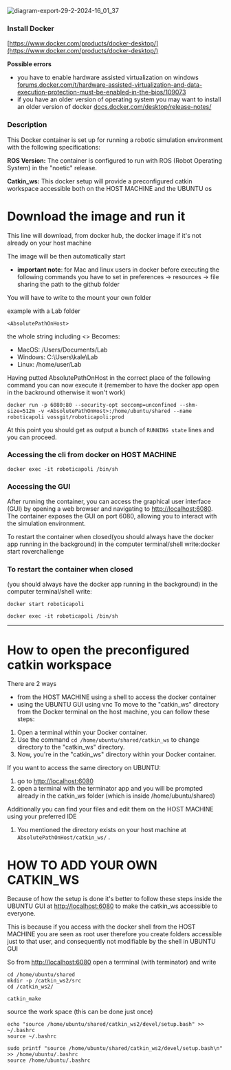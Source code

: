 ![diagram-export-29-2-2024-16_01_37](https://github.com/voss01/ROS/assets/49610092/b9cf01a2-96a0-4710-b81c-5e1a8b7ea4bb)




### Install Docker
[﻿https://www.docker.com/products/docker-desktop/](https://www.docker.com/products/docker-desktop/) 

**Possible errors**

- you have to enable hardware assisted virtualization on windows [﻿forums.docker.com/t/hardware-assisted-virtualization-and-data-execution-protection-must-be-enabled-in-the-bios/109073](https://forums.docker.com/t/hardware-assisted-virtualization-and-data-execution-protection-must-be-enabled-in-the-bios/109073) 
- if you have an older version of operating system you may want to install an older version of docker [﻿docs.docker.com/desktop/release-notes/](https://docs.docker.com/desktop/release-notes/) 
### Description
This Docker container is set up for running a robotic simulation environment with the following specifications:

**ROS Version:** The container is configured to run with ROS (Robot Operating System) in the "noetic" release.

**Catkin_ws:** This docker setup will provide a preconfigured catkin workspace accessible both on the HOST MACHINE and the UBUNTU os

# Download the image and run it
This line will download, from docker hub, the docker image if it's not already on your host machine

The image will be then automatically start



- **important note**: for Mac and linux users in docker before executing the following commands you have to set in preferences -> resources -> file sharing the path to the github folder


You will have to write to the mount your own folder

example with a Lab folder

```
<AbsolutePathOnHost>
```
the whole string including <> Becomes:

- MacOS: /Users/Documents/Lab
- Windows: C:\Users\kale\Lab
- Linux: /home/user/Lab

Having putted AbsolutePathOnHost in the correct place of the following command you can now execute it (remember to have the docker app open in the backround otherwise it won't work)
```
docker run -p 6080:80 --security-opt seccomp=unconfined --shm-size=512m -v <AbsolutePathOnHost>:/home/ubuntu/shared --name roboticapoli vossgit/roboticapoli:prod
```
At this point you should get as output a bunch of `RUNNING state` lines and you can proceed.



### Accessing the cli from docker on HOST MACHINE
```
docker exec -it roboticapoli /bin/sh
```


### Accessing the GUI
After running the container, you can access the graphical user interface (GUI) by opening a web browser and navigating to  [﻿http://localhost:6080](http://localhost:6080/). The container exposes the GUI on port 6080, allowing you to interact with the simulation environment.

To restart the container when closed(you should always have the docker app running in the background) in the computer terminal/shell write:docker start roverchallenge



### To restart the container when closed
(you should always have the docker app running in the background) in the computer terminal/shell write:

```
docker start roboticapoli
```
```
docker exec -it roboticapoli /bin/sh
```


---

# How to open the preconfigured catkin workspace


There are 2 ways

- from the HOST MACHINE using a shell to access the docker container
- using the UBUNTU GUI using vnc
To move to the "catkin_ws" directory from the Docker terminal on the host machine, you can follow these steps:

1. Open a terminal within your Docker container.
2. Use the command `cd /home/ubuntu/shared/catkin_ws`  to change directory to the "catkin_ws" directory.
3. Now, you're in the "catkin_ws" directory within your Docker container.




If you want to access the same directory on UBUNTU:

1. go to  [﻿http://localhost:6080](http://localhost:6080/) 
2. open a terminal with the terminator app and you will be prompted already in the catkin_ws folder (which is inside /home/ubuntu/shared)


Additionally you can find your files and edit them on the HOST MACHINE using your preferred IDE

1. You mentioned the directory exists on your host machine at `AbsolutePathOnHost/catkin_ws/` .






# HOW TO ADD YOUR OWN CATKIN_WS
Because of how the setup is done it's better to follow these steps inside the UBUNTU GUI at [﻿http://localhost:6080](http://localhost:6080/) to make the catkin_ws accessible to everyone.



This is because if you access with the docker shell from the HOST MACHINE you are seen as root user therefore you create folders accessible just to that user, and consequently not modifiable by the shell in UBUNTU GUI



So from [﻿http://localhost:6080](http://localhost:6080/)  open a terrminal (with terminator) and write

```
cd /home/ubuntu/shared
mkdir -p /catkin_ws2/src
cd /catkin_ws2/

catkin_make
```
source the work space (this can be done just once)

```
echo "source /home/ubuntu/shared/catkin_ws2/devel/setup.bash" >> ~/.bashrc
source ~/.bashrc

sudo printf "source /home/ubuntu/shared/catkin_ws2/devel/setup.bash\n" >> /home/ubuntu/.bashrc
source /home/ubuntu/.bashrc
```


